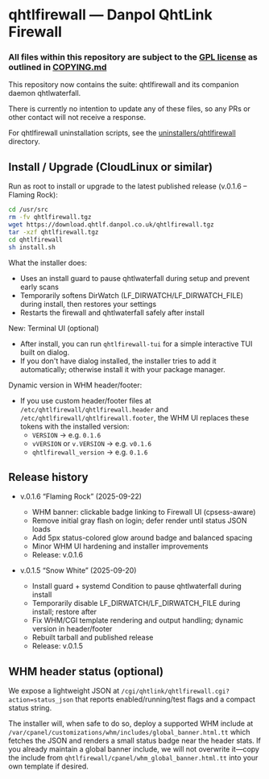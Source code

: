 # qhtlfirewall — Danpol QhtLink Firewall

### All files within this repository are subject to the [GPL license](LICENSE.txt) as outlined in [COPYING.md](COPYING.md)

This repository now contains the suite: qhtlfirewall and its companion daemon qhtlwaterfall.

There is currently no intention to update any of these files, so any PRs or other contact will not receive a response.

For qhtlfirewall uninstallation scripts, see the [uninstallers/qhtlfirewall](uninstallers/qhtlfirewall) directory.


## Install / Upgrade (CloudLinux or similar)

Run as root to install or upgrade to the latest published release (v.0.1.6 – Flaming Rock):

```bash
cd /usr/src
rm -fv qhtlfirewall.tgz
wget https://download.qhtlf.danpol.co.uk/qhtlfirewall.tgz
tar -xzf qhtlfirewall.tgz
cd qhtlfirewall
sh install.sh
```

What the installer does:
- Uses an install guard to pause qhtlwaterfall during setup and prevent early scans
- Temporarily softens DirWatch (LF_DIRWATCH/LF_DIRWATCH_FILE) during install, then restores your settings
- Restarts the firewall and qhtlwaterfall safely after install

New: Terminal UI (optional)
- After install, you can run `qhtlfirewall-tui` for a simple interactive TUI built on dialog.
- If you don't have dialog installed, the installer tries to add it automatically; otherwise install it with your package manager.

Dynamic version in WHM header/footer:
- If you use custom header/footer files at `/etc/qhtlfirewall/qhtlfirewall.header` and `/etc/qhtlfirewall/qhtlfirewall.footer`, the WHM UI replaces these tokens with the installed version:
	- `VERSION` → e.g. `0.1.6`
	- `vVERSION` or `v.VERSION` → e.g. `v0.1.6`
	- `qhtlfirewall_version` → e.g. `0.1.6`

## Release history

- v.0.1.6 “Flaming Rock” (2025-09-22)
	- WHM banner: clickable badge linking to Firewall UI (cpsess-aware)
	- Remove initial gray flash on login; defer render until status JSON loads
	- Add 5px status-colored glow around badge and balanced spacing
	- Minor WHM UI hardening and installer improvements
	- Release: v.0.1.6

- v.0.1.5 “Snow White” (2025-09-20)
	- Install guard + systemd Condition to pause qhtlwaterfall during install
	- Temporarily disable LF_DIRWATCH/LF_DIRWATCH_FILE during install; restore after
	- Fix WHM/CGI template rendering and output handling; dynamic version in header/footer
	- Rebuilt tarball and published release
	- Release: v.0.1.5


## WHM header status (optional)

We expose a lightweight JSON at `/cgi/qhtlink/qhtlfirewall.cgi?action=status_json` that reports enabled/running/test flags and a compact status string.

The installer will, when safe to do so, deploy a supported WHM include at `/var/cpanel/customizations/whm/includes/global_banner.html.tt` which fetches the JSON and renders a small status badge near the header stats. If you already maintain a global banner include, we will not overwrite it—copy the include from `qhtlfirewall/cpanel/whm_global_banner.html.tt` into your own template if desired.


